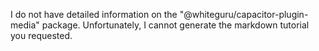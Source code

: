 I do not have detailed information on the "@whiteguru/capacitor-plugin-media" package. Unfortunately, I cannot generate the markdown tutorial you requested.